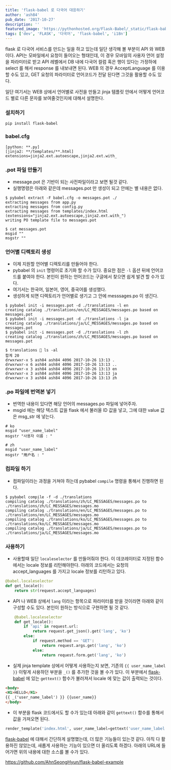 ```yaml
---
title: 'flask-babel 로 다국어 대응하기'
author: 'ash84'
pub_date: '2017-10-27'
description: ''
featured_image: 'https://pythonhosted.org/Flask-Babel/_static/flask-babel.png'
tags: ['dev', 'FLASK', '다국어', 'flask-babel', 'i18n']
---
```


flask 로 다국어 서비스를 만드는 일을 하고 있는데 일단 생각해 볼 부분이 API 와 WEB 이다. API는 모바일에서 요청이 들어오는 형태인데, 이 경우 모바일의 사용자 언어 설정을 파라미터로 받고 API 레벨에서 DB 내에 다국어 컬럼 혹은 행이 있다는 가정하에 select 를 해서 response 를 내보내면 된다. WEB 의 경우 AcceptLanguage 를 이용할 수도 있고, GET 요청의 파라미터로 언어코드가 전달 된다면 그것을 활용할 수도 있다. 

일단 여기서는 WEB 상에서 언어별로 사전을 만들고 jinja 템플릿 안에서 어떻게 언어코드 별로 다른 문자를 보여줄것인지에 대해서 설명한다. 

### **설치하기** 

```shell
pip install flask-babel 
```

### **babel.cfg** 

```shell
[python: **.py]
[jinja2: **/templates/**.html]
extensions=jinja2.ext.autoescape,jinja2.ext.with_
```

### **.pot 파일 만들기**

- message.pot 은 기반이 되는 사전파일이라고 보면 될것 같다. 
- 실행명령은 아래와 같은데 messages.pot 만 생성이 되고 안에는 별 내용은 없다. 

```shell
$ pybabel extract -F babel.cfg -o messages.pot ./
extracting messages from app.py
extracting messages from config.py
extracting messages from templates/index.html (extensions="jinja2.ext.autoescape,jinja2.ext.with_")
writing PO template file to messages.pot

$ cat messages.pot  
msgid ""
msgstr "" 
```

### **언어별 디렉토리 생성**

- 이제 지원할 언어별 디렉토리를 만들어야 한다. 
- pybabel 의 `init` 명령어로 초기화 할 수가 있다. 중요한 점은 `-l` 옵션 뒤에 언어코드를 붙여야 한다. 본인이 원하는 언어코드는 구글에서 찾으면 쉽게 발견 할 수가 있다. 
- 여기서는 한국어, 일본어, 영어, 중국어를 생성했다. 
- 생성하게 되면 디렉토리가 언어별로 생기고 그 안에 messsages.po 이 생긴다. 

```shell
$ pybabel init -i messages.pot -d ./translations -l en
creating catalog ./translations/en/LC_MESSAGES/messages.po based on messages.pot
$ pybabel init -i messages.pot -d ./translations -l ja
creating catalog ./translations/ja/LC_MESSAGES/messages.po based on messages.pot
$ pybabel init -i messages.pot -d ./translations -l zh
creating catalog ./translations/zh/LC_MESSAGES/messages.po based on messages.pot

$ translations  ls -al 
합계 20
drwxrwxr-x 5 ash84 ash84 4096 2017-10-26 13:13 .
drwxrwxr-x 6 ash84 ash84 4096 2017-10-26 13:13 ..
drwxrwxr-x 3 ash84 ash84 4096 2017-10-26 13:13 en
drwxrwxr-x 3 ash84 ash84 4096 2017-10-26 13:13 ja
drwxrwxr-x 3 ash84 ash84 4096 2017-10-26 13:13 zh
```

### **.po 파일에 번역본 넣기** 

- 번역한 내용이 있다면 해당 언어의 messages.po 파일에 넣어주자. 
- msgid 에는 해당 텍스트 값을 flask 에서 불러올 ID 값을 넣고, 그에 대한 value 값은 msg_str 에 넣는다. 

```shell
# ko 
msgid "user_name_label"
msgstr "사용자 이름 : "
```

```shell
# zh 
msgid "user_name_label"
msgstr "用户名 : "
```

### **컴파일 하기** 

- 컴파일이라는 과정을 거쳐야 하는데 pybabel `compile` 명령을 통해서 진행하면 된다. 

```shell
$ pybabel compile -f -d ./translations
compiling catalog ./translations/zh/LC_MESSAGES/messages.po to ./translations/zh/LC_MESSAGES/messages.mo
compiling catalog ./translations/en/LC_MESSAGES/messages.po to ./translations/en/LC_MESSAGES/messages.mo
compiling catalog ./translations/ko/LC_MESSAGES/messages.po to ./translations/ko/LC_MESSAGES/messages.mo
compiling catalog ./translations/ja/LC_MESSAGES/messages.po to ./translations/ja/LC_MESSAGES/messages.mo
```

### **사용하기** 

- 사용할때 일단 `localeselector` 를 만들어줘야 한다. 이 데코레이터로 지정된 함수에서는 locale 정보를 리턴해야한다. 아래의 코드에서는 요청의 accept_languages 를 가지고 locale 정보를 리턴하고 있다. 

```python
@babel.localeselector
def get_locale():
    return str(request.accept_languages)
```

- API 나 WEB 상에서 `lang` 이라는 항목으로 파라미터를 받을 것이라면 아래와 같이 구성할 수도 있다. 본인이 원하는 방식으로 구현하면 될 것 같다. 

```python   
    @babel.localeselector
    def get_locale(): 
        if 'api' in request.url:
            return request.get_json().get('lang', 'ko')
        else:
            if request.method == 'GET':
                return request.args.get('lang', 'ko')
            else:
                return request.form.get('lang', 'ko')
```

- 실제 jinja template 상에서 어떻게 사용하는지 보면, 기존의 `{{ user_name_label }}` 이렇게 사용하던 부분을 `_()` 를 추가한 것을 볼 수가 있다. 이 부분에서 [flask-babel](https://pythonhosted.org/Flask-Babel/) 에 있는 `gettext()` 함수가 불러져서 locale 에 맞는 값이 출력되는 것이다. 

```html
<body>
<H1>HELLO</H1>
{{ _('user_name_label') }} {{user_name}}
</body>
```

- 이 부분을 flask 코드에서도 할 수가 있는데 아래와 같이 `gettext()` 함수를 통해서 값을 가져오면 된다. 

```python
render_template('index.html', user_name_label=gettext('user_name_label'))
```

[flask-babel](https://pythonhosted.org/Flask-Babel/) 에 대해서 간단하게 설명했는데, 더 많은 기능들이 있는것 같다. 아직 다 활용하진 않았는데, 새롭게 사용하는 기능이 있으면 더 올리도록 하겠다. 아래의 URL에 들어가면 위의 내용에 대한 소스를 볼 수가 있다. 

https://github.com/AhnSeongHyun/flask-babel-example

